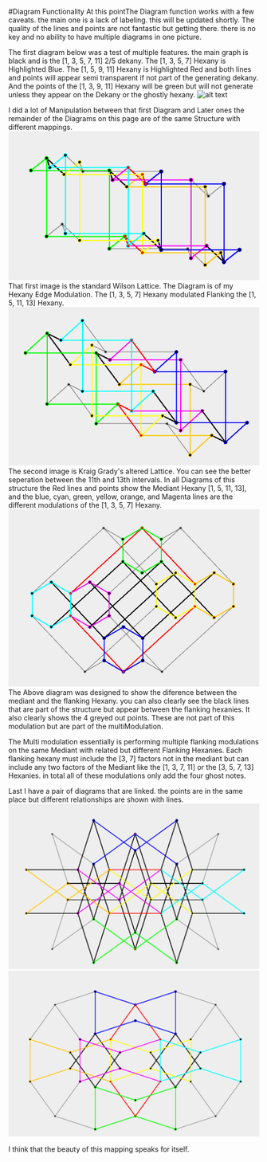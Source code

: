 #Diagram Functionality
At this pointThe Diagram function works with a few caveats. the main one is a lack of labeling. this will be updated shortly.
The quality of the lines and points are not fantastic but getting there. there is no key and no ability to have multiple diagrams in one picture.

The first diagram below was a test of multiple features. the main graph is black and is the [1, 3, 5, 7, 11] 2/5 dekany. The [1, 3, 5, 7] Hexany is Highlighted Blue. 
The [1, 5, 9, 11]  Hexany is Highlighted Red and both lines and points will appear semi transparent if not part of the generating dekany. 
And the points of the [1, 3, 9, 11] Hexany will be green but will not generate unless they appear on the Dekany or the ghostly hexany.
![alt text][First]

I did a lot of Manipulation between that first Diagram and Later ones the remainder of the Diagrams on this page are of the same Structure with different mappings.
![alt text][Wilson]
That first image is the standard Wilson Lattice. The Diagram is of my Hexany Edge Modulation. The [1, 3, 5, 7] Hexany modulated Flanking the [1, 5, 11, 13] Hexany.
![alt text][Grady]
The second image is Kraig Grady's altered Lattice. You can see the better seperation between the 11th and 13th intervals. 
In all Diagrams of this structure the Red lines and points show the Mediant Hexany [1, 5, 11, 13], and the blue, cyan, 
green, yellow, orange, and Magenta lines are the different modulations of the [1, 3, 5, 7] Hexany. 
![alt text][Special]
The Above diagram was designed to show the diference between the mediant and the flanking Hexany. you can also clearly see the black lines that are 
part of the structure but appear between the flanking hexanies. It also clearly shows the 4 greyed out points. These are not part of this modulation but are part of 
the multiModulation. 

The Multi modulation essentially is performing multiple flanking modulations on the same Mediant with related but different Flanking Hexanies. Each flanking hexany 
must include the [3, 7] factors not in the mediant but can include any two factors of the Mediant like the [1, 3, 7, 11] or the [3, 5, 7, 13] Hexanies. 
in total all of these modulations only add the four ghost notes.

Last I have a pair of diagrams that are linked. the points are in the same place but different relationships are shown with lines.
![alt text][penta2]
![alt text][penta2b]

I think that the beauty of this mapping speaks for itself.

[First]: https://github.com/someknave/CombinationProductSets/blob/master/src/Images/First-Diagram.png "the First diagram produced by the program"
[Wilson]: https://github.com/someknave/CombinationProductSets/blob/master/src/Images/Wilson.png "Erv Wilson Map of Edge Modulation"
[Grady]: https://github.com/someknave/CombinationProductSets/blob/master/src/Images/Grady.png "Kraig Grady Map of Edge Modulation"
[Special]: https://github.com/someknave/CombinationProductSets/blob/master/src/Images/special.png "Specific Map of Edge Modulation"
[Penta2]: https://github.com/someknave/CombinationProductSets/blob/master/src/Images/penta2a.png "Pentagonal Map of Edge Modulation"
[Penta2b]: https://github.com/someknave/CombinationProductSets/blob/master/src/Images/penta2b.png "Pentagonal B Map of Edge Modulation"
